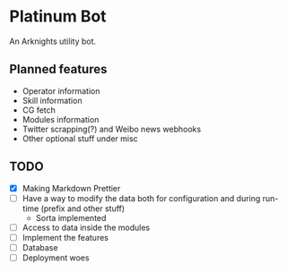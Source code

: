 # Platinum Bot

An Arknights utility bot.

## Planned features

* Operator information
* Skill information
* CG fetch
* Modules information
* Twitter scrapping(?) and Weibo news webhooks
* Other optional stuff under misc

## TODO

* [x] Making Markdown Prettier
* [ ] Have a way to modify the data both for configuration and during run-time (prefix and other stuff)
  * Sorta implemented
* [ ] Access to data inside the modules
* [ ] Implement the features
* [ ] Database
* [ ] Deployment woes
